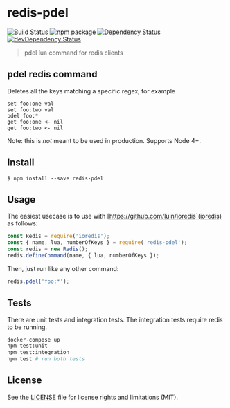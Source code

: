 # redis-pdel

[![Build Status][build-badge]][build]
[![npm package][npm-badge]][npm]
[![Dependency Status][dependency-status-badge]][dependency-status]
[![devDependency Status][dev-dependency-status-badge]][dev-dependency-status]

> pdel lua command for redis clients

## pdel redis command

Deletes all the keys matching a specific regex, for example

```
set foo:one val
set foo:two val
pdel foo:*
get foo:one <- nil
get foo:two <- nil
```

Note: this is *not* meant to be used in production. Supports Node 4+.

## Install

```
$ npm install --save redis-pdel
```

## Usage

The easiest usecase is to use with [https://github.com/luin/ioredis](ioredis) as follows:

```js
const Redis = require('ioredis');
const { name, lua, numberOfKeys } = require('redis-pdel');
const redis = new Redis();
redis.defineCommand(name, { lua, numberOfKeys });
```

Then, just run like any other command:

```js
redis.pdel('foo:*');
```

## Tests

There are unit tests and integration tests. The integration tests require redis to be running.

```bash
docker-compose up
npm test:unit
npm test:integration
npm test # run both tests
```

## License

See the [LICENSE](LICENSE.md) file for license rights and limitations (MIT).

[build-badge]: https://img.shields.io/github/workflow/status/dotcore64/redis-pdel/test/master?style=flat-square
[build]: https://github.com/dotcore64/redis-pdel/actions

[npm-badge]: https://img.shields.io/npm/v/redis-pdel.svg?style=flat-square
[npm]: https://www.npmjs.org/package/redis-pdel

[dependency-status-badge]: https://david-dm.org/dotcore64/redis-pdel.svg?style=flat-square
[dependency-status]: https://david-dm.org/dotcore64/redis-pdel

[dev-dependency-status-badge]: https://david-dm.org/dotcore64/redis-pdel/dev-status.svg?style=flat-square
[dev-dependency-status]: https://david-dm.org/dotcore64/redis-pdel#info=devDependencies
